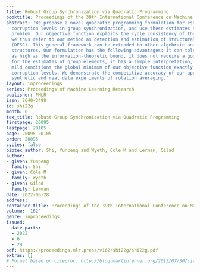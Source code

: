 ```yaml
---
title: Robust Group Synchronization via Quadratic Programming
booktitle: Proceedings of the 39th International Conference on Machine Learning
abstract: 'We propose a novel quadratic programming formulation for estimating the
  corruption levels in group synchronization, and use these estimates to solve this
  problem. Our objective function exploits the cycle consistency of the group and
  we thus refer to our method as detection and estimation of structural consistency
  (DESC). This general framework can be extended to other algebraic and geometric
  structures. Our formulation has the following advantages: it can tolerate corruption
  as high as the information-theoretic bound, it does not require a good initialization
  for the estimates of group elements, it has a simple interpretation, and under some
  mild conditions the global minimum of our objective function exactly recovers the
  corruption levels. We demonstrate the competitive accuracy of our approach on both
  synthetic and real data experiments of rotation averaging.'
layout: inproceedings
series: Proceedings of Machine Learning Research
publisher: PMLR
issn: 2640-3498
id: shi22g
month: 0
tex_title: Robust Group Synchronization via Quadratic Programming
firstpage: 20095
lastpage: 20105
page: 20095-20105
order: 20095
cycles: false
bibtex_author: Shi, Yunpeng and Wyeth, Cole M and Lerman, Gilad
author:
- given: Yunpeng
  family: Shi
- given: Cole M
  family: Wyeth
- given: Gilad
  family: Lerman
date: 2022-06-28
address:
container-title: Proceedings of the 39th International Conference on Machine Learning
volume: '162'
genre: inproceedings
issued:
  date-parts:
  - 2022
  - 6
  - 28
pdf: https://proceedings.mlr.press/v162/shi22g/shi22g.pdf
extras: []
# Format based on citeproc: http://blog.martinfenner.org/2013/07/30/citeproc-yaml-for-bibliographies/
---
```

